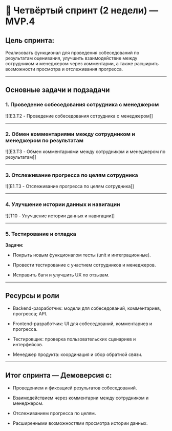 # 📅 Четвёртый спринт (2 недели) — MVP.4

## Цель спринта:

Реализовать функционал для проведения собеседований по результатам оценивания, улучшить взаимодействие между сотрудником и менеджером через комментарии, а также расширить возможности просмотра и отслеживания прогресса.

---

## Основные задачи и подзадачи

### 1. Проведение собеседования сотрудника с менеджером

![[E3.T2 - Проведение собеседования сотрудника с менеджером]]

---

### 2. Обмен комментариями между сотрудником и менеджером по результатам

![[E3.T3 - Обмен комментариями между сотрудником и менеджером по результатам]]

---

### 3. Отслеживание прогресса по целям сотрудника

![[E1.T3 - Отслеживание прогресса по целям сотрудника]]

---

### 4. Улучшение истории данных и навигации

![[T10 - Улучшение истории данных и навигации]]
    

---

### 5. Тестирование и отладка

**Задачи:**

- Покрыть новым функционалом тесты (unit и интеграционные).
    
- Провести тестирование с участием сотрудников и менеджеров.
    
- Исправить баги и улучшить UX по отзывам.
    

---

## Ресурсы и роли

- Backend-разработчик: модели для собеседований, комментариев, прогресса; API.
    
- Frontend-разработчик: UI для собеседований, комментариев и прогресса.
    
- Тестировщик: проверка пользовательских сценариев и интерфейсов.
    
- Менеджер продукта: координация и сбор обратной связи.
    

---

## Итог спринта — Демоверсия с:

- Проведением и фиксацией результатов собеседований.
    
- Взаимодействием через комментарии между сотрудником и менеджером.
    
- Отслеживанием прогресса по целям.
    
- Расширенными возможностями просмотра истории данных.